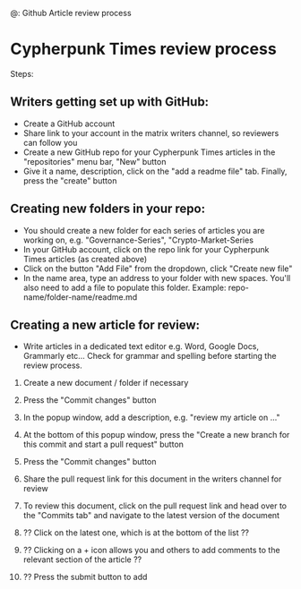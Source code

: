 @: Github Article review process

# Cypherpunk Times review process

Steps:
## Writers getting set up with GitHub:

* Create a GitHub account
* Share link to your account in the matrix writers channel, so reviewers can follow you
* Create a new GitHub repo for your Cypherpunk Times articles in the "repositories" menu bar, "New" button
* Give it a name, description, click on the "add a readme file" tab. Finally, press the "create" button

## Creating new folders in your repo:

* You should create a new folder for each series of articles you are working on, e.g. "Governance-Series", "Crypto-Market-Series
* In your GitHub account, click on the repo link for your Cypherpunk Times articles (as created above)
* Click on the button "Add File" from the dropdown, click "Create new file"
* In the name area, type an address to your folder with new spaces. You'll also need to add a file to populate this folder. Example: repo-name/folder-name/readme.md

## Creating a new article for review:
* Write articles in a dedicated text editor e.g. Word, Google Docs, Grammarly etc… Check for grammar and spelling before starting the review process. 

1. Create a new document / folder if necessary
2. Press the "Commit changes" button
3. In the popup window, add a description, e.g. "review my article on …"
4. At the bottom of this popup window, press the "Create a new branch for this commit and start a pull request" button
5. Press the "Commit changes" button
6. Share the pull request link for this document in the writers channel for review
7. To review this document, click on the pull request link and head over to the "Commits tab" and navigate to the latest version of the document
   
8. ?? Click on the latest one, which is at the bottom of the list ??
9. ?? Clicking on a + icon allows you and others to add comments to the relevant section of the article ??
10. ?? Press the submit button to add

